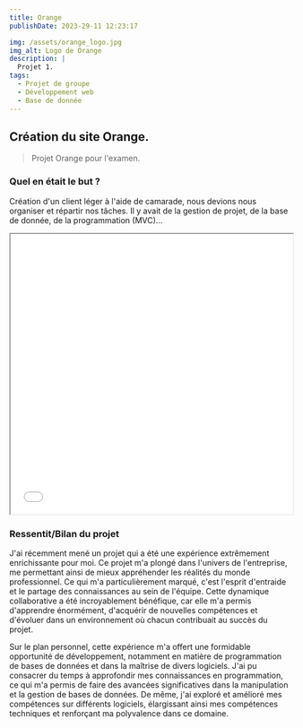 ```yaml
---
title: Orange
publishDate: 2023-29-11 12:23:17

img: /assets/orange_logo.jpg 
img_alt: Logo de Orange
description: |
  Projet 1.
tags:
  - Projet de groupe
  - Développement web
  - Base de donnée
---
```


## Création du site Orange.

> Projet Orange pour l'examen.

### Quel en était le but ?

Création d'un client léger à l'aide de camarade, nous devions nous organiser et répartir nos tâches. Il y avait de la gestion de projet, de la base de donnée, de la programmation (MVC)...

<!-- <div><a href="https://docs.google.com/presentation/d/1GXMyouYu4_GIz-37z9w-hgRmE-MxHcE-VB_3WPqX6KQ/edit#slide=id.g21672eac0ab_0_2">Lien vers un PowerPoint plus explicatif !</a></div> -->


<div>
    <iframe src="\pdf\projet.pdf" width="100%" height="500px"></iframe>
</div>

### Ressentit/Bilan du projet

J'ai récemment mené un projet qui a été une expérience extrêmement enrichissante pour moi. Ce projet m'a plongé dans l'univers de l'entreprise, me permettant ainsi de mieux appréhender les réalités du monde professionnel. Ce qui m'a particulièrement marqué, c'est l'esprit d'entraide et le partage des connaissances au sein de l'équipe. Cette dynamique collaborative a été incroyablement bénéfique, car elle m'a permis d'apprendre énormément, d'acquérir de nouvelles compétences et d'évoluer dans un environnement où chacun contribuait au succès du projet.

Sur le plan personnel, cette expérience m'a offert une formidable opportunité de développement, notamment en matière de programmation de bases de données et dans la maîtrise de divers logiciels. J'ai pu consacrer du temps à approfondir mes connaissances en programmation, ce qui m'a permis de faire des avancées significatives dans la manipulation et la gestion de bases de données. De même, j'ai exploré et amélioré mes compétences sur différents logiciels, élargissant ainsi mes compétences techniques et renforçant ma polyvalence dans ce domaine.



